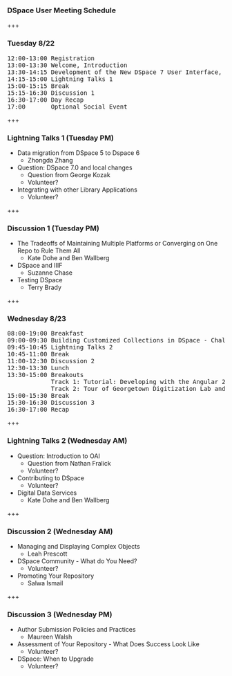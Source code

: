 ### DSpace User Meeting Schedule

+++

### Tuesday 8/22

<pre>
12:00-13:00 Registration
13:00-13:30 Welcome, Introduction
13:30-14:15 Development of the New DSpace 7 User Interface, Tim Donohue
14:15-15:00 Lightning Talks 1
15:00-15:15 Break
15:15-16:30 Discussion 1
16:30-17:00 Day Recap
17:00       Optional Social Event
</pre>

+++

### Lightning Talks 1 (Tuesday PM)

* Data migration from DSpace 5 to Dspace 6
  * Zhongda Zhang
* Question: DSpace 7.0 and local changes 
  * Question from George Kozak 
  * Volunteer?
* Integrating with other Library Applications
  * Volunteer?

+++

### Discussion 1 (Tuesday PM)

* The Tradeoffs of Maintaining Multiple Platforms or Converging on One Repo to Rule Them All
  * Kate Dohe and Ben Wallberg
* DSpace and IIIF 
  * Suzanne Chase
* Testing DSpace
  * Terry Brady 


+++

### Wednesday 8/23

<pre>
08:00-19:00 Breakfast
09:00-09:30 Building Customized Collections in DSpace - Challenges and Impact
09:45-10:45 Lightning Talks 2
10:45-11:00 Break
11:00-12:30 Discussion 2
12:30-13:30 Lunch
13:30-15:00 Breakouts
            Track 1: Tutorial: Developing with the Angular 2 Framework
            Track 2: Tour of Georgetown Digitization Lab and Booth Center for Special Collections
15:00-15:30 Break
15:30-16:30 Discussion 3
16:30-17:00 Recap
</pre>

+++

### Lightning Talks 2 (Wednesday AM)

* Question: Introduction to OAI 
  * Question from Nathan Fralick
  * Volunteer?
* Contributing to DSpace  
  * Volunteer?
* Digital Data Services 
  * Kate Dohe and Ben Wallberg

+++

### Discussion 2 (Wednesday AM)

* Managing and Displaying Complex Objects
  * Leah Prescott
* DSpace Community - What do You Need?
  * Volunteer?
* Promoting Your Repository
  * Salwa Ismail

+++

### Discussion 3 (Wednesday PM)

* Author Submission Policies and Practices
  * Maureen Walsh
* Assessment of Your Repository - What Does Success Look Like
  * Volunteer?
* DSpace: When to Upgrade
  * Volunteer?
